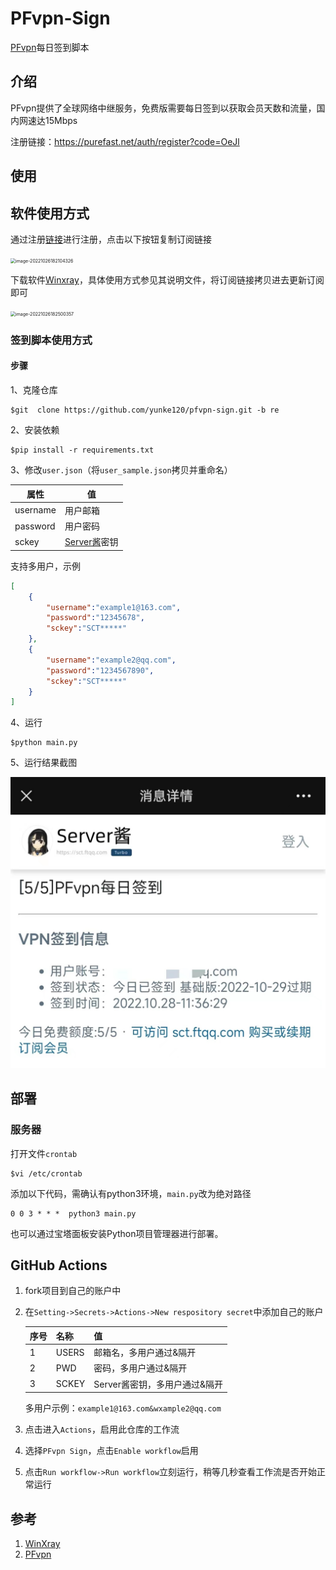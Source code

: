 # PFvpn-Sign

[PFvpn](https://purefast.net/)每日签到脚本

## 介绍

PFvpn提供了全球网络中继服务，免费版需要每日签到以获取会员天数和流量，国内网速达15Mbps

注册链接：https://purefast.net/auth/register?code=OeJl

## 使用

## 软件使用方式

通过注册[链接](https://purefast.net/auth/register?code=OeJl)进行注册，点击以下按钮复制订阅链接

<img src="figures/image-20221026182104326.png" alt="image-20221026182104326" style="zoom: 50%;" />

下载软件[Winxray](https://github.com/TheMRLL/WinXray.git)，具体使用方式参见其说明文件，将订阅链接拷贝进去更新订阅即可

<img src="figures/image-20221026182500357.png" alt="image-20221026182500357" style="zoom:50%;" />

### 签到脚本使用方式

#### 步骤

1、克隆仓库

```
$git  clone https://github.com/yunke120/pfvpn-sign.git -b re
```

2、安装依赖

```
$pip install -r requirements.txt
```

3、修改`user.json`（将`user_sample.json`拷贝并重命名）

| 属性     | 值                                    |
| -------- | ------------------------------------- |
| username | 用户邮箱                              |
| password | 用户密码                              |
| sckey    | [Server酱](https://sct.ftqq.com/)密钥 |

支持多用户，示例

```json
[
    {
        "username":"example1@163.com",
        "password":"12345678",
        "sckey":"SCT*****"
    },
    {
        "username":"example2@qq.com",
        "password":"1234567890",
        "sckey":"SCT*****"
    }
]
```



4、运行

```
$python main.py
```

5、运行结果截图

<img src="figures/image-20221028120722114.png" alt="image-20221028120722114" style="zoom:50%;" />

## 部署

### 服务器

打开文件`crontab`

```
$vi /etc/crontab
```

添加以下代码，需确认有python3环境，`main.py`改为绝对路径

```
0 0 3 * * *  python3 main.py
```

也可以通过宝塔面板安装Python项目管理器进行部署。

## GitHub Actions

1. fork项目到自己的账户中

2. 在`Setting->Secrets->Actions->New respository secret`中添加自己的账户

   | 序号 | 名称  | 值                            |
   | ---- | ----- | ----------------------------- |
   | 1    | USERS | 邮箱名，多用户通过&隔开       |
   | 2    | PWD   | 密码，多用户通过&隔开         |
   | 3    | SCKEY | Server酱密钥，多用户通过&隔开 |

   多用户示例：`example1@163.com&wxample2@qq.com`

3. 点击进入`Actions`，启用此仓库的工作流

4. 选择`PFvpn Sign`，点击`Enable workflow`启用

5. 点击`Run workflow->Run workflow`立刻运行，稍等几秒查看工作流是否开始正常运行

## 参考

1. [WinXray](https://github.com/TheMRLL/WinXray)
2. [PFvpn](https://purefast.net/)
